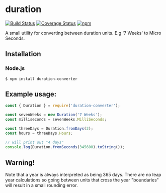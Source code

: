 # duration
[![Build Status][1]][2]
[![Coverage Status][3]][4]
[![npm][4]][5]

[1]: https://travis-ci.org/gnarr/duration.svg?branch=master
[2]: https://travis-ci.org/gnarr/duration
[3]: https://coveralls.io/repos/github/gnarr/duration/badge.svg?branch=master
[4]: https://coveralls.io/github/gnarr/duration?branch=master
[5]: https://img.shields.io/npm/v/duration-converter.svg?style=flat-square
[6]: https://www.npmjs.com/package/duration-converter

A small utility for converting between duration units. E.g '7 Weeks' to Micro Seconds.

## Installation

### Node.js

    $ npm install duration-converter

## Example usage:
```javascript
const { Duration } = require('duration-converter');

const sevenWeeks = new Duration('7 Weeks');
const milliseconds = sevenWeeks.MilliSeconds;

const threeDays = Duration.fromDays(3);
const hours = threeDays.Hours;

// will print out "4 days"
console.log(Duration.fromSeconds(345600).toString());

```

## Warning!

Note that a year is always interpreted as being 365 days. There are no leap year calculations so going between units that cross the year "boundaries" will result in a small rounding error.

